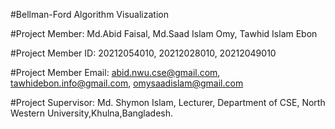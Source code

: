 #Bellman-Ford Algorithm Visualization

#Project Member: Md.Abid Faisal, Md.Saad Islam Omy, Tawhid Islam Ebon

#Project Member ID: 20212054010, 20212028010, 20212049010

#Project Member Email: abid.nwu.cse@gmail.com, tawhidebon.info@gmail.com, omysaadislam@gmail.com

#Project Supervisor: Md. Shymon Islam, Lecturer, Department of CSE, North Western University,Khulna,Bangladesh.
